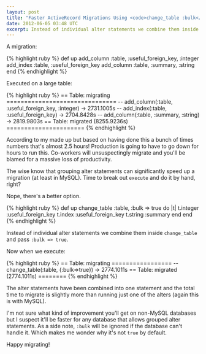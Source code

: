 ```yaml
---
layout: post
title: "Faster ActiveRecord Migrations Using <code>change_table :bulk</code>"
date: 2012-06-05 03:48 UTC
excerpt: Instead of individual alter statements we combine them inside <code>change_table</code> with <code>:bulk => true</code>.
---
```


A migration:

{% highlight ruby %}
def up
  add_column :table, :useful_foreign_key, :integer
  add_index :table, :useful_foreign_key
  add_column :table, :summary, :string
end
{% endhighlight %}

Executed on a large table:

{% highlight ruby %}
==  Table: migrating ===============================
-- add_column(:table, :useful_foreign_key, :integer)
  -> 2731.1005s
-- add_index(:table, :useful_foreign_key)
  -> 2704.8428s
-- add_column(:table, :summary, :string)
  -> 2819.9803s
==  Table: migrated (8255.9236s) ======================
{% endhighlight %}

According to my made up but based on having done this a bunch of times numbers
that's almost 2.5 hours! Production is going to have to go down for hours to run
this. Co-workers will unsuspectingly migrate and you'll be blamed for a massive
loss of productivity.

The wise know that grouping alter statements can significantly speed up a migration
(at least in MySQL). Time to break out `execute` and do it by hand, right?

Nope, there's a better option.

{% highlight ruby %}
def up
  change_table :table, :bulk => true do |t| 
    t.integer :useful_foreign_key
    t.index   :useful_foreign_key
    t.string  :summary
  end
end
{% endhighlight %}

Instead of individual alter statements we combine them inside `change_table` and
pass `:bulk => true`.

Now when we execute:

{% highlight ruby %}
==  Table: migrating =================
-- change_table(:table, {:bulk=>true})
  -> 2774.1011s
==  Table: migrated (2774.1011s) ========
{% endhighlight %}

The alter statements have been combined into one statement and the total time
to migrate is slightly more than running just one of the alters (again this is
with MySQL).

I'm not sure what kind of improvement you'll get on non-MySQL databases but I
suspect it'll be faster for any database that allows grouped alter statements.
As a side note, `:bulk` will be ignored if the database can't handle it. Which
makes me wonder why it's not `true` by default.

Happy migrating!
